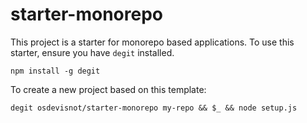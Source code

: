 # starter-monorepo

This project is a starter for monorepo based applications. To use this starter, ensure you have `degit` installed.

```
npm install -g degit
```

To create a new project based on this template:

```
degit osdevisnot/starter-monorepo my-repo && $_ && node setup.js
```
